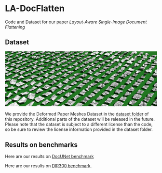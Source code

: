 # LA-DocFlatten
Code and Dataset for our paper _Layout-Aware Single-Image Document Flattening_


## Dataset
<img src="https://raw.githubusercontent.com/BunnySoCrazy/LA-DocFlatten/main/dataset/assets/teaser_.jpg" alt="Teaser Image" width="1000"/>

We provide the Deformed Paper Meshes Dataset in the [dataset folder](./dataset) of this repository. Additional parts of the dataset will be released in the future.
Please note that the dataset is subject to a different license than the code, so be sure to review the license information provided in the dataset folder.


## Results on benchmarks

Here are our results on [DocUNet benchmark](https://drive.google.com/drive/folders/1gScdx5EvAulhQNewSHGG2SI-IrtFpHL8)

Here are our results on [DIR300 benchmark](https://drive.google.com/drive/folders/1I6v5deUvLNXbIYQ-Qz7oCbciu7ZpN3B4).
